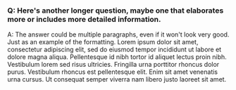 ### Q: Here's another longer question, maybe one that elaborates more or includes more detailed information.

A: The answer could be multiple paragraphs, even if it won't look very good. Just as an example of the formatting. Lorem ipsum dolor sit amet, consectetur adipiscing elit, sed do eiusmod tempor incididunt ut labore et dolore magna aliqua. Pellentesque id nibh tortor id aliquet lectus proin nibh. Vestibulum lorem sed risus ultricies. Fringilla urna porttitor rhoncus dolor purus. Vestibulum rhoncus est pellentesque elit. Enim sit amet venenatis urna cursus. Ut consequat semper viverra nam libero justo laoreet sit amet.
